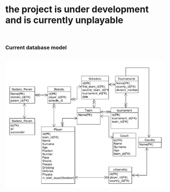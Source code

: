 <h1><b>
the project is under development and is currently unplayable
</b></h1><br>
<h3><b>Current database mode</b>l</h3><br>
<img src="\assets\database_model.jpg" raw=true>
